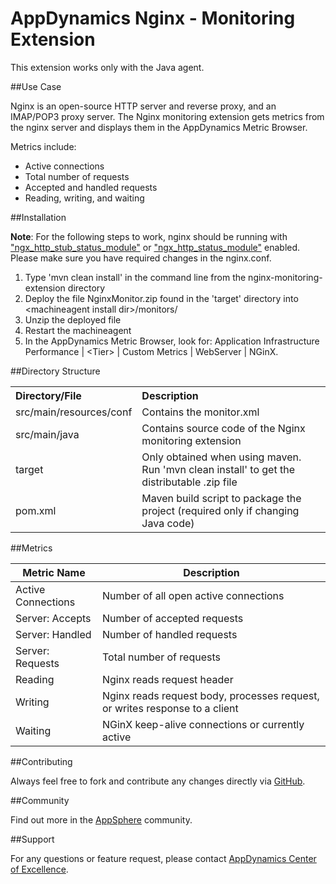 # AppDynamics Nginx - Monitoring Extension

This extension works only with the Java agent.

##Use Case

Nginx is an open-source HTTP server and reverse proxy, and an IMAP/POP3 proxy server. The Nginx monitoring extension gets metrics from the nginx server and displays them in the AppDynamics Metric Browser.

Metrics include:
* Active connections
* Total number of requests
* Accepted and handled requests
* Reading, writing, and waiting


##Installation

**Note**: For the following steps to work, nginx should be running with <a href="http://nginx.org/en/docs/http/ngx_http_stub_status_module.html">&quot;ngx_http_stub_status_module&quot;</a> or <a href="http://nginx.org/en/docs/http/ngx_http_status_module.html">&quot;ngx_http_status_module&quot;</a> enabled. Please make sure you have required changes in the nginx.conf.

1. Type 'mvn clean install' in the command line from the nginx-monitoring-extension directory
2. Deploy the file NginxMonitor.zip found in the 'target' directory into \<machineagent install dir\>/monitors/
3. Unzip the deployed file
4. Restart the machineagent
5. In the AppDynamics Metric Browser, look for: Application Infrastructure Performance  | \<Tier\> | Custom Metrics | WebServer | NGinX.


##Directory Structure

<table><tbody>
<tr>
<th align="left"> Directory/File </th>
<th align="left"> Description </th>
</tr>
<tr>
<td class='confluenceTd'> src/main/resources/conf </td>
<td class='confluenceTd'> Contains the monitor.xml </td>
</tr>
<tr>
<td class='confluenceTd'> src/main/java </td>
<td class='confluenceTd'> Contains source code of the Nginx monitoring extension </td>
</tr>
<tr>
<td class='confluenceTd'> target </td>
<td class='confluenceTd'> Only obtained when using maven. Run 'mvn clean install' to get the distributable .zip file </td>
</tr>
<tr>
<td class='confluenceTd'> pom.xml </td>
<td class='confluenceTd'> Maven build script to package the project (required only if changing Java code) </td>
</tr>
</tbody>
</table>

##Metrics

| Metric Name | Description |
| --- | --- |
| Active Connections | Number of all open active connections |
| Server: Accepts | Number of accepted requests |
| Server: Handled | Number of handled requests |
| Server: Requests | Total number of requests  |
| Reading | Nginx reads request header  |
| Writing | Nginx reads request body, processes request, or writes response to a client  |
| Waiting | NGinX keep-alive connections or currently active |
  



##Contributing

Always feel free to fork and contribute any changes directly via [GitHub](https://github.com/Appdynamics/nginx-monitoring-extension).

##Community

Find out more in the [AppSphere](http://appsphere.appdynamics.com/t5/Extensions/Nginx-Monitoring-Extension/idi-p/895) community.

##Support

For any questions or feature request, please contact [AppDynamics Center of Excellence](mailto:ace-request@appdynamics.com).
